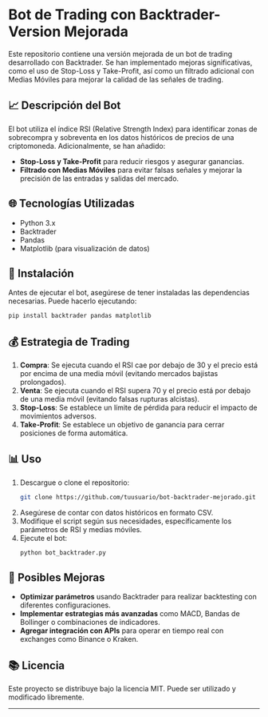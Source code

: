 # Bot de Trading con Backtrader- Version Mejorada

Este repositorio contiene una versión mejorada de un bot de trading desarrollado con Backtrader. Se han implementado mejoras significativas, como el uso de Stop-Loss y Take-Profit, así como un filtrado adicional con Medias Móviles para mejorar la calidad de las señales de trading.

## 📈 Descripción del Bot
El bot utiliza el índice RSI (Relative Strength Index) para identificar zonas de sobrecompra y sobreventa en los datos históricos de precios de una criptomoneda. Adicionalmente, se han añadido:
- **Stop-Loss y Take-Profit** para reducir riesgos y asegurar ganancias.
- **Filtrado con Medias Móviles** para evitar falsas señales y mejorar la precisión de las entradas y salidas del mercado.

## 🌐 Tecnologías Utilizadas
- Python 3.x
- Backtrader
- Pandas
- Matplotlib (para visualización de datos)

## 🔧 Instalación
Antes de ejecutar el bot, asegúrese de tener instaladas las dependencias necesarias. Puede hacerlo ejecutando:

```bash
pip install backtrader pandas matplotlib
```

## 💰 Estrategia de Trading
1. **Compra**: Se ejecuta cuando el RSI cae por debajo de 30 y el precio está por encima de una media móvil (evitando mercados bajistas prolongados).
2. **Venta**: Se ejecuta cuando el RSI supera 70 y el precio está por debajo de una media móvil (evitando falsas rupturas alcistas).
3. **Stop-Loss**: Se establece un límite de pérdida para reducir el impacto de movimientos adversos.
4. **Take-Profit**: Se establece un objetivo de ganancia para cerrar posiciones de forma automática.

## 📊 Uso
1. Descargue o clone el repositorio:
   ```bash
   git clone https://github.com/tuusuario/bot-backtrader-mejorado.git
   ```
2. Asegúrese de contar con datos históricos en formato CSV.
3. Modifique el script según sus necesidades, específicamente los parámetros de RSI y medias móviles.
4. Ejecute el bot:
   ```bash
   python bot_backtrader.py
   ```

## 🔄 Posibles Mejoras
- **Optimizar parámetros** usando Backtrader para realizar backtesting con diferentes configuraciones.
- **Implementar estrategias más avanzadas** como MACD, Bandas de Bollinger o combinaciones de indicadores.
- **Agregar integración con APIs** para operar en tiempo real con exchanges como Binance o Kraken.

## 📚 Licencia
Este proyecto se distribuye bajo la licencia MIT. Puede ser utilizado y modificado libremente.

---



